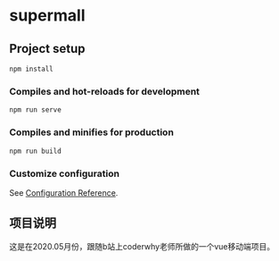 # supermall

## Project setup
```
npm install
```

### Compiles and hot-reloads for development
```
npm run serve
```

### Compiles and minifies for production
```
npm run build
```

### Customize configuration
See [Configuration Reference](https://cli.vuejs.org/config/).

## 项目说明
这是在2020.05月份，跟随b站上coderwhy老师所做的一个vue移动端项目。
